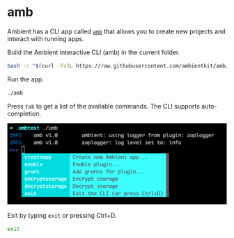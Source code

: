 # amb

Ambient has a CLI app called [`amb`](https://github.com/ambientkit/amb) that allows you to create new projects and interact with running apps.


Build the Ambient interactive CLI (amb) in the current folder.

```bash
bash -c "$(curl -fsSL https://raw.githubusercontent.com/ambientkit/amb/main/bash/install.sh)"
```

Run the app.

```bash
./amb
```

Press `tab` to get a list of the available commands. The CLI supports auto-completion.

![amb CLI](/img/screenshots/amb.png)

Exit by typing `exit` or pressing Ctrl+D.

```bash
exit
```